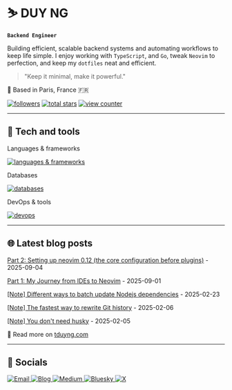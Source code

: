 # ⛷ DUY NG

**`Backend Engineer`**

Building efficient, scalable backend systems and automating workflows to keep life simple. I enjoy working with `TypeScript`, and `Go`,
tweak `Neovim` to perfection, and keep my `dotfiles` neat and efficient.

> "Keep it minimal, make it powerful."

📍 Based in Paris, France 🇫🇷

<p align="left">
  <a href="https://github.com/tduyng?tab=followers">
      <img alt="followers" title="Follow me on Github" src="https://custom-icon-badges.demolab.com/github/followers/tduyng?logo=person-add&label=Follow&style=for-the-badge&color=C9CBFF&logoColor=D9E0EE&labelColor=302D41"/></a>
  <a href="https://github.com/tduyng?tab=repositories&sort=stargazers">
      <img alt="total stars" title="Total stars on GitHub" src="https://custom-icon-badges.demolab.com/github/stars/tduyng?style=for-the-badge&logo=star&color=F5E0DC&logoColor=D9E0EE&labelColor=302D41"/></a>
  <a href="https://komarev.com/ghpvc/?username=tduyng&color=green&style=for-the-badge">
      <img alt="view counter" title="Github profile view counter" src="https://komarev.com/ghpvc/?username=tduyng&style=for-the-badge&color=DDB6F2&logoColor=D9E0EE&labelColor=302D41"/></a>
</p>

---

## 🧰 Tech and tools

<!--tech stack icons-->
<p align="left">Languages & frameworks</p>
<p align="left">
  <a href="https://skillicons.dev">
    <img src="https://skillicons.dev/icons?i=ts,js,nodejs,nestjs,deno,go,rust,html,css,react" alt="languages & frameworks"/>
  </a>
</p>
<p align="left">Databases</p>
<p align="left">
  <a href="https://skillicons.dev">
    <img src="https://skillicons.dev/icons?i=mysql,postgres,sqlite,redis,elasticsearch,mongodb" alt="databases" />
  </a>
</p>
<p align="left">DevOps & tools</p>
<p align="left">
  <a href="https://skillicons.dev">
    <img src="https://skillicons.dev/icons?i=docker,kubernetes,aws,git,github,gitlab,nginx,grafana,neovim,bash,makefile" alt="devops" />
  </a>
</p>
<hr/>

## 🌐 Latest blog posts

<!-- blog start -->
[Part 2: Setting up neovim 0.12 (the core configuration before plugins)](https://tduyng.com/blog/neovim-basic-setup/) - 2025-09-04

[Part 1: My Journey from IDEs to Neovim](https://tduyng.com/blog/my-neovim-story/) - 2025-09-01

[[Note] Different ways to batch update Nodejs dependencies](https://tduyng.com/notes/update-dependencies-nodejs/) - 2025-02-23

[[Note] The fastest way to rewrite Git history](https://tduyng.com/notes/git-filter-repo/) - 2025-02-06

[[Note] You don't need husky](https://tduyng.com/notes/husky-alternative/) - 2025-02-05
<!-- blog end -->

📖 Read more on [tduyng.com](https://tduyng.com)

---

## 👀 Socials

<p align="left">
  <a href="mailto:hi@tduyng.com">
    <img alt="Email" title="Email" src="https://img.shields.io/badge/Email-D14836?style=for-the-badge&logo=gmail&logoColor=white"/>
  </a>
  <a href="https://tduyng.com">
    <img alt="Blog" title="Blog" src="https://img.shields.io/badge/Blog-21759B?style=for-the-badge&logo=rss&logoColor=white"/>
  </a>
  <a href="https://medium.com/@tduyng">
    <img alt="Medium" title="Medium" src="https://img.shields.io/badge/Medium-464647?style=for-the-badge&logo=medium&logoColor=white"/>
  </a>
  <a href="https://bsky.app/profile/tduyng.bsky.social">
    <img alt="Bluesky" title="Bluesky" src="https://img.shields.io/badge/Bluesky-0085FF?style=for-the-badge&logo=bluesky&logoColor=white"/>
  </a>
  <a href="https://twitter.com/tduyng">
    <img alt="X" title="X" src="https://img.shields.io/badge/X-464647?style=for-the-badge&logo=x&logoColor=white"/>
  </a>
</p>

<!-- ### 📊 Stats -->

<!-- ![tduyng's GitHub stats](https://github-readme-stats.vercel.app/api?username=tduyng&show_icons=true&theme=tokyonight) -->

<!-- <img src="metrics.svg" alt="Metrics" /> -->

